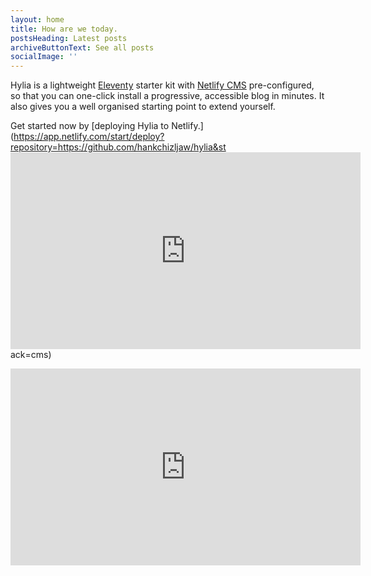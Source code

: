 ```yaml
---
layout: home
title: How are we today.
postsHeading: Latest posts
archiveButtonText: See all posts
socialImage: ''
---
```

Hylia is a lightweight [Eleventy](https://11ty.io) starter kit with [Netlify CMS](https://www.netlifycms.org/) pre-configured, so that you can one-click install a progressive, accessible blog in minutes. It also gives you a well organised starting point to extend yourself.

Get started now by [deploying Hylia to Netlify.](https://app.netlify.com/start/deploy?repository=https://github.com/hankchizljaw/hylia&st<iframe width="560" height="315" src="https://www.youtube.com/embed/7YK5htZJGzs" frameborder="0" allow="accelerometer; autoplay; encrypted-media; gyroscope; picture-in-picture" allowfullscreen></iframe>ack=cms)

<iframe width="560" height="315" src="https://www.youtube.com/embed/ScdQQfAjFTk" frameborder="0" allow="accelerometer; autoplay; encrypted-media; gyroscope; picture-in-picture" allowfullscreen></iframe>




